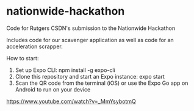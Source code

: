 # nationwide-hackathon

Code for Rutgers CSDN's submission to the Nationwide Hackathon

Includes code for our scavenger application as well as code for an acceleration scrapper.

How to start:
1. Set up Expo CLI: npm install -g expo-cli
2. Clone this repository and start an Expo instance: expo start
3. Scan the QR code from the terminal (iOS) or use the Expo Go app on Android to run on your device

https://www.youtube.com/watch?v=_MmYsybotmQ
